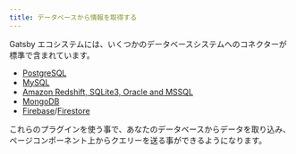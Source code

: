 ```yaml
---
title: データベースから情報を取得する
---
```


Gatsby エコシステムには、いくつかのデータベースシステムへのコネクターが標準で含まれています。

- [PostgreSQL](/packages/gatsby-source-pg/?=pg)
- [MySQL](/packages/gatsby-source-mysql/?=mysql)
- [Amazon Redshift, SQLite3, Oracle and MSSQL](https://github.com/mrfunnyshoes/gatsby-source-sql)
- [MongoDB](/packages/gatsby-source-mongodb/)
- [Firebase](/packages/gatsby-source-firebase/)/[Firestore](/packages/gatsby-source-firestore/)

これらのプラグインを使う事で、あなたのデータベースからデータを取り込み、ページコンポーネント上からクエリーを送る事ができるようになります。
